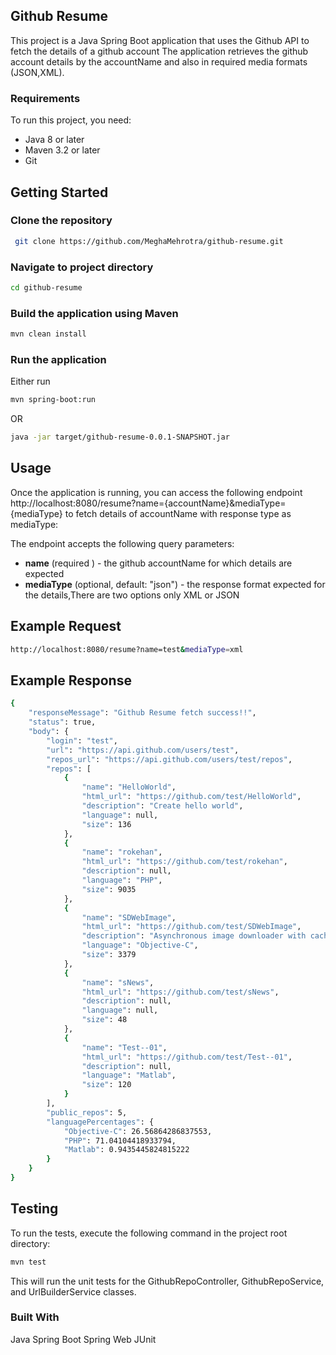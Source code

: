 ## Github Resume

This project is a Java Spring Boot application that uses the Github API to fetch the details of a github account The application retrieves the github account details by the accountName and also in required media formats (JSON,XML).
### Requirements
To run this project, you need:

* Java 8 or later
* Maven 3.2 or later
* Git

## Getting Started

### Clone the repository
```bash
 git clone https://github.com/MeghaMehrotra/github-resume.git
```

### Navigate to project directory

```bash
cd github-resume
```

### Build the application using Maven

```bash
mvn clean install
```
### Run the application 

Either run 
```bash
mvn spring-boot:run
```
OR 

```bash
java -jar target/github-resume-0.0.1-SNAPSHOT.jar
```
## Usage

Once the application is running, you can access the following endpoint http://localhost:8080/resume?name={accountName}&mediaType={mediaType}
to fetch details of accountName with response type as mediaType:


The endpoint accepts the following query parameters:

* **name** (required ) - the github accountName for which details are expected
*  **mediaType** (optional, default: "json") - the response format expected for the details,There are two options only XML or JSON

## Example Request

```bash
http://localhost:8080/resume?name=test&mediaType=xml
```
## Example Response
```bash
{
    "responseMessage": "Github Resume fetch success!!",
    "status": true,
    "body": {
        "login": "test",
        "url": "https://api.github.com/users/test",
        "repos_url": "https://api.github.com/users/test/repos",
        "repos": [
            {
                "name": "HelloWorld",
                "html_url": "https://github.com/test/HelloWorld",
                "description": "Create hello world",
                "language": null,
                "size": 136
            },
            {
                "name": "rokehan",
                "html_url": "https://github.com/test/rokehan",
                "description": null,
                "language": "PHP",
                "size": 9035
            },
            {
                "name": "SDWebImage",
                "html_url": "https://github.com/test/SDWebImage",
                "description": "Asynchronous image downloader with cache support with an UIImageView category",
                "language": "Objective-C",
                "size": 3379
            },
            {
                "name": "sNews",
                "html_url": "https://github.com/test/sNews",
                "description": null,
                "language": null,
                "size": 48
            },
            {
                "name": "Test--01",
                "html_url": "https://github.com/test/Test--01",
                "description": null,
                "language": "Matlab",
                "size": 120
            }
        ],
        "public_repos": 5,
        "languagePercentages": {
            "Objective-C": 26.56864286837553,
            "PHP": 71.04104418933794,
            "Matlab": 0.9435445824815222
        }
    }
}
```

## Testing
To run the tests, execute the following command in the project root directory:

```bash
mvn test
```

This will run the unit tests for the GithubRepoController, GithubRepoService, and UrlBuilderService classes.

### Built With
Java
Spring Boot
Spring Web
JUnit

